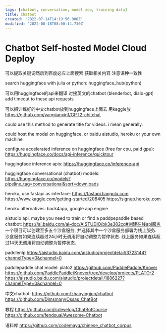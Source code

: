 ```yaml
---
tags: [chatbot, conversation, model zoo, training data]
title: Chatbot
created: '2022-07-14T14:19:56.000Z'
modified: '2022-08-18T08:00:14.730Z'
---
```


# Chatbot Self-hosted Model Cloud Deploy

可以提取关键词然后到百度必应上面搜索 获取相关内容 注意语种一致性

search huggingface with julia or python:
huggingface_hub(python)

可以用huggingface的api来翻译 对接英文的chatbot (blenderbot, dialo-gpt)
add timeout to these api requests

可以把训练好的中文chatbot放到huggingface上面去 用kaggle放
https://github.com/yangjianxin1/GPT2-chitchat

could use this method to generate title for videos. i mean generally.

could host the model on huggingface, or baidu aistudio, heroku or your own machine

configure accelerated inference on huggingface (free for cpu, paid gpu):
https://huggingface.co/docs/api-inference/quicktour

huggingface inference apis:
https://huggingface.co/inference-api

huggingface conversational (chatbot) models:
https://huggingface.co/models?pipeline_tag=conversational&sort=downloads

heroku, use fastapi as interface:
https://fastapi.tiangolo.com
https://www.kaggle.com/getting-started/208405
https://signup.heroku.com

heroku alternatives:
back4app, google app engine

aistudio api, maybe you need to train or find a paddpepaddle based chatbot:
https://ai.baidu.com/ai-doc/AISTUDIO/bk3e382cq#创建在线api服务
一个项目可以创建至多五个沙盒服务, 并选择其中一个沙盒服务部署为线上服务.
沙盒服务如果连续超过24小时无调用将自动调整为暂停状态.
线上服务如果连续超过14天无调用将自动调整为暂停状态.

paddlenlp
https://aistudio.baidu.com/aistudio/projectdetail/3723144?channelType=0&channel=0

paddlepaddle chat model:
plato2
https://github.com/PaddlePaddle/Knover
https://github.com/PaddlePaddle/Knover/tree/develop/projects/PLATO-2
https://aistudio.baidu.com/aistudio/projectdetail/1886227?channelType=0&channel=0

中文chatbot:
https://github.com/zhaoyingjun/chatbot
https://github.com/Dimsmary/Ossas_ChatBot

教程
https://github.com/lcdevelop/ChatBotCourse
https://github.com/fendouai/Awesome-Chatbot

语料库
https://github.com/codemayq/chinese_chatbot_corpus
